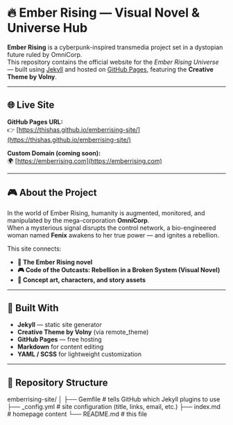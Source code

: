 # 🔥 Ember Rising — Visual Novel & Universe Hub

**Ember Rising** is a cyberpunk-inspired transmedia project set in a dystopian future ruled by OmniCorp.  
This repository contains the official website for the *Ember Rising Universe* — built using [Jekyll](https://jekyllrb.com) and hosted on [GitHub Pages](https://pages.github.com), featuring the **Creative Theme by Volny**.

---

## 🌐 Live Site
**GitHub Pages URL:**  
👉 [https://thishas.github.io/emberrising-site/](https://thishas.github.io/emberrising-site/)

**Custom Domain (coming soon):**  
🌍 [https://emberrising.com](https://emberrising.com)

---

## 🎮 About the Project
In the world of Ember Rising, humanity is augmented, monitored, and manipulated by the mega-corporation **OmniCorp**.  
When a mysterious signal disrupts the control network, a bio-engineered woman named **Fenix** awakens to her true power — and ignites a rebellion.

This site connects:
- **📖 The Ember Rising novel**
- **🎮 Code of the Outcasts: Rebellion in a Broken System (Visual Novel)**
- **🎨 Concept art, characters, and story assets**

---

## 🧠 Built With
- **Jekyll** — static site generator  
- **Creative Theme by Volny** (via remote_theme)  
- **GitHub Pages** — free hosting  
- **Markdown** for content editing  
- **YAML / SCSS** for lightweight customization  

---

## 📁 Repository Structure
emberrising-site/
│
├── Gemfile # tells GitHub which Jekyll plugins to use
├── _config.yml # site configuration (title, links, email, etc.)
├── index.md # homepage content
└── README.md # this file
